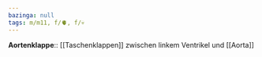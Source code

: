 ```yaml
---
bazinga: null
tags: m/m11, f/🫀, f/💀
---
```

**Aortenklappe**:: [[Taschenklappen]] zwischen linkem Ventrikel und [[Aorta]]